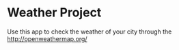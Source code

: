 # Weather Project
Use this app to check the weather of your city through the http://openweathermap.org/
